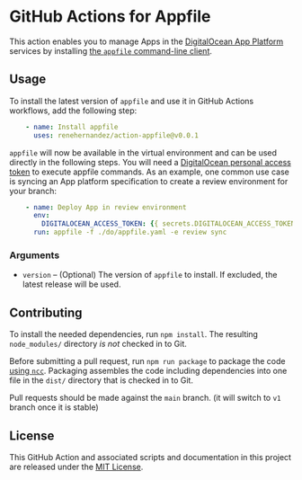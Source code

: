 # GitHub Actions for Appfile

This action enables you to manage Apps in the [DigitalOcean App Platform](https://www.digitalocean.com/products/app-platform/) services by installing [the `appfile` command-line client](https://github.com/renehernandez/appfile).

## Usage

To install the latest version of `appfile` and use it in GitHub Actions workflows, add the following step:

```yaml
    - name: Install appfile
      uses: renehernandez/action-appfile@v0.0.1
```

`appfile` will now be available in the virtual environment and can be used directly in the following steps. You will need a [DigitalOcean personal access token](https://www.digitalocean.com/docs/api/create-personal-access-token/) to execute appfile commands. As an example, one common use case is syncing an App platform specification to create a review environment for your branch:

```yaml
    - name: Deploy App in review environment
      env:
        DIGITALOCEAN_ACCESS_TOKEN: {{ secrets.DIGITALOCEAN_ACCESS_TOKEN }}
      run: appfile -f ./do/appfile.yaml -e review sync
```

### Arguments

- `version` – (Optional) The version of `appfile` to install. If excluded, the latest release will be used.

## Contributing

To install the needed dependencies, run `npm install`. The resulting `node_modules/` directory _is not_ checked in to Git.

Before submitting a pull request, run `npm run package` to package the code [using `ncc`](https://github.com/zeit/ncc#ncc). Packaging assembles the code including dependencies into one file in the `dist/` directory that is checked in to Git.

Pull requests should be made against the `main` branch. (it will switch to `v1` branch once it is stable)

## License

This GitHub Action and associated scripts and documentation in this project are released under the [MIT License](LICENSE).

